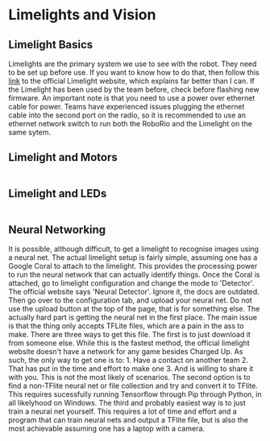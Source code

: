 # Limelights and Vision

## Limelight Basics
Limelights are the primary system we use to see with the robot. They need to be set up before use. If you want to know how to do that, then follow this [link](https://docs.limelightvision.io/en/latest/getting_started.html) to the official Limelight website, which explains far better than I can. If the Limelight has been used by the team before, check before flashing new firmware. An important note is that you need to use a power over ethernet cable for power. Teams have experienced issues plugging the ethernet cable into the second port on the radio, so it is recommended to use an ethernet network switch to run both the RoboRio and the Limelight on the same sytem. 

## Limelight and Motors
``` java

```

## Limelight and LEDs
``` java

``` 

## Neural Networking
It is possible, although difficult, to get a limelight to recognise images using a neural net. The actual limelight setup is fairly simple, assuming one has a Google Coral to attach to the limelight. This provides the processing power to run the neural network that can actually identify things. Once the Coral is attached, go to limelight configuration and change the mode to 'Detector'. The official website says 'Neural Detector'. Ignore it, the docs are outdated. Then go over to the configuration tab, and upload your neural net. Do not use the upload button at the top of the page, that is for something else. The actually hard part is getting the neural net in the first place. The main issue is that the thing only accepts TFLite files, which are a pain in the ass to make. There are three ways to get this file. The first is to just download it from someone else. While this is the fastest method, the official limelight website doesn't have a network for any game besides Charged Up. As such, the only way to get one is to: 
    1. Have a contact on another team 
    2. That has put in the time and effort to make one
    3. And is willing to share it with you.
This is not the most likely of scenarios. The second option is to find a non-TFlite neural net or file collection and try and convert it to TFlite. This requires sucessfully running Tensorflow through Pip through Python, in all likelyhood on Windows. The third and probably easiest way is to just train a neural net yourself. This requires a lot of time and effort and a program that can train neural nets and output a TFlite file, but is also the most achievable assuming one has a laptop with a camera.